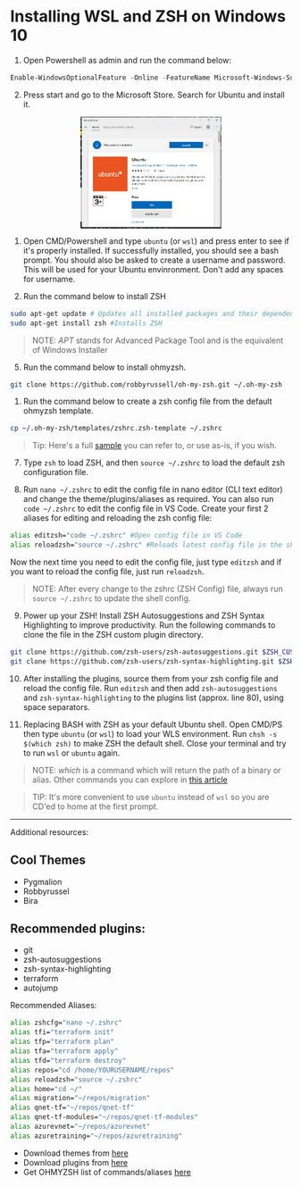 # Installing WSL and ZSH on Windows 10

1. Open Powershell as admin and run the command below:

```Powershell
Enable-WindowsOptionalFeature -Online -FeatureName Microsoft-Windows-Subsystem-Linux
```

2. Press start and go to the Microsoft Store. Search for Ubuntu and install it.

<!-- ![Ubuntu MS Store](./img/msstore.png) -->
<p align="center">
   <img src="./img/msstore.png" width="50%" align="center">
</p>


1. Open CMD/Powershell and type `ubuntu` (or `wsl`) and press enter to see if it's properly installed. If successfully installed, you should see a bash prompt. You should also be asked to create a username and password. This will be used for your Ubuntu envinronment. Don't add any spaces for username.

2. Run the command below to install ZSH

```Bash
sudo apt-get update # Updates all installed packages and their dependencies
sudo apt-get install zsh #Installs ZSH
```

> NOTE: _APT_ stands for Advanced Package Tool and is the equivalent of Windows Installer

5. Run the command below to install ohmyzsh.

```Bash
git clone https://github.com/robbyrussell/oh-my-zsh.git ~/.oh-my-zsh
```

1. Run the command below to create a zsh config file from the default ohmyzsh template.

```Bash
cp ~/.oh-my-zsh/templates/zshrc.zsh-template ~/.zshrc
```

> Tip: Here's a full [sample](./docs/zshconfig) you can refer to, or use as-is, if you wish.

7. Type `zsh` to load ZSH, and then `source ~/.zshrc` to load the default zsh configuration file.

8. Run `nano ~/.zshrc` to edit the config file in nano editor (CLI text editor) and change the theme/plugins/aliases as required. You can also run `code ~/.zshrc` to edit the config file in VS Code.
   Create your first 2 aliases for editing and reloading the zsh config file:

```Bash
alias editzsh="code ~/.zshrc" #Open config file in VS Code
alias reloadzsh="source ~/.zshrc" #Reloads latest config file in the shell
```

Now the next time you need to edit the config file, just type `editzsh` and if you want to reload the config file, just run `reloadzsh`.

> NOTE: After every change to the zshrc (ZSH Config) file, always run `source ~/.zshrc` to update the shell config.

9. Power up your ZSH!
   Install ZSH Autosuggestions and ZSH Syntax Highlighting to improve productivity.
   Run the following commands to clone the file in the ZSH custom plugin directory.

```Bash
git clone https://github.com/zsh-users/zsh-autosuggestions.git $ZSH_CUSTOM/plugins/zsh-autosuggestions
git clone https://github.com/zsh-users/zsh-syntax-highlighting.git $ZSH_CUSTOM/plugins/zsh-autosuggestions
```

10. After installing the plugins, source them from your zsh config file and reload the config file. Run `editzsh` and then add `zsh-autosuggestions` and `zsh-syntax-highlighting` to the plugins list (approx. line 80), using space separators.

11. Replacing BASH with ZSH as your default Ubuntu shell.
    Open CMD/PS then type `ubuntu` (or `wsl`) to load your WLS environment.
    Run `chsh -s $(which zsh)` to make ZSH the default shell. Close your terminal and try to run `wsl` or `ubuntu` again.

> NOTE: _which_ is a command which will return the path of a binary or alias. Other commands you can explore in [this article](https://www.thegeekstuff.com/2013/04/linux-which-whatis-whereis/)

> TIP: It's more convenient to use `ubuntu` instead of `wsl` so you are CD'ed to home at the first prompt.

---

Additional resources:

## Cool Themes

- Pygmalion
- Robbyrussel
- Bira

## Recommended plugins:

- git
- zsh-autosuggestions
- zsh-syntax-highlighting
- terraform
- autojump

Recommended Aliases:

```Bash
alias zshcfg="nano ~/.zshrc"
alias tfi="terraform init"
alias tfp="terraform plan"
alias tfa="terraform apply"
alias tfd="terraform destroy"
alias repos="cd /home/YOURUSERNAME/repos"
alias reloadzsh="source ~/.zshrc"
alias home="cd ~/"
alias migration="~/repos/migration"
alias qnet-tf="~/repos/qnet-tf"
alias qnet-tf-modules="~/repos/qnet-tf-modules"
alias azurevnet="~/repos/azurevnet"
alias azuretraining="~/repos/azuretraining"
```

- Download themes from [here](https://github.com/ohmyzsh/ohmyzsh/wiki/Themes)
- Download plugins from [here](https://github.com/ohmyzsh/ohmyzsh/wiki/Plugins)
- Get OHMYZSH list of commands/aliases [here](https://github.com/ohmyzsh/ohmyzsh/wiki/Cheatsheet)
